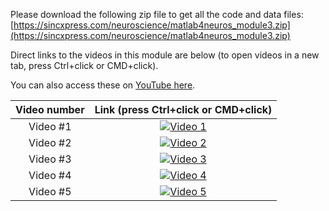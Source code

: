 Please download the following zip file to get all the code and data files:
[https://sincxpress.com/neuroscience/matlab4neuros_module3.zip](https://sincxpress.com/neuroscience/matlab4neuros_module3.zip)



Direct links to the videos in this module are below (to open videos in a new tab, press Ctrl+click or CMD+click).

You can also access these on [YouTube here](https://www.youtube.com/watch?v=GHtEII7_jsk&list=PLn0OLiymPak1b2aYULx6hDVU7wSGEUJqw&index=15&ab_channel=MikeXCohen).


| Video number | Link (press Ctrl+click or CMD+click) |
| :-----:      | :---: |
| Video #1 | [![Video 1](https://img.youtube.com/vi/GHtEII7_jsk/hqdefault.jpg)](https://www.youtube.com/embed/GHtEII7_jsk) |
| Video #2 | [![Video 2](https://img.youtube.com/vi/FnwlWZSOwdI/hqdefault.jpg)](https://www.youtube.com/embed/FnwlWZSOwdI) |
| Video #3 | [![Video 3](https://img.youtube.com/vi/8lDF0acgRdI/hqdefault.jpg)](https://www.youtube.com/embed/8lDF0acgRdI) |
| Video #4 | [![Video 4](https://img.youtube.com/vi/2CX6BfrkgWE/hqdefault.jpg)](https://www.youtube.com/embed/2CX6BfrkgWE) |
| Video #5 | [![Video 5](https://img.youtube.com/vi/DYC_BTTlbEU/hqdefault.jpg)](https://www.youtube.com/embed/DYC_BTTlbEU) |

